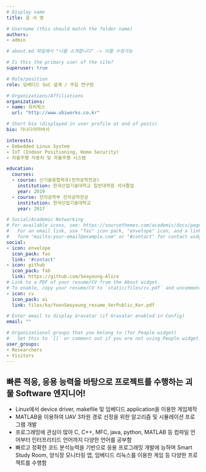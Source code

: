 ```yaml
---
# Display name
title: 윤 서 영

# Username (this should match the folder name)
authors:
- admin

# about.md 파일에서 "나를 소개합니다" -> 이름 수정가능

# Is this the primary user of the site?
superuser: true

# Role/position
role: 임베디드 SoC 설계 / 주임 연구원

# Organizations/Affiliations
organizations:
- name: 유비웍스
  url: "http://www.ubiworks.co.kr"

# Short bio (displayed in user profile at end of posts)
bio: 가나다라마바사

interests:
- Embedded Linux System
- IoT (Indoor Positioning, Home Security)
- 자율주행 자동차 및 자율주행 시스템

education:
  courses:
  - course: 신기술융합학과(전자공학전공)
    institution: 한국산업기술대학교 일반대학원 석사졸업
    year: 2019
  - course: 전자공학부 전자공학전공
    institution: 한국산업기술대학교
    year: 2017

# Social/Academic Networking
# For available icons, see: https://sourcethemes.com/academic/docs/page-builder/#icons
#   For an email link, use "fas" icon pack, "envelope" icon, and a link in the
#   form "mailto:your-email@example.com" or "#contact" for contact widget.
social:
- icon: envelope
  icon_pack: fas
  link: '#contact'
- icon: github
  icon_pack: fab
  link: https://github.com/Seoyoung-Alice
# Link to a PDF of your resume/CV from the About widget.
# To enable, copy your resume/CV to `static/files/cv.pdf` and uncomment the lines below.
- icon: cv
  icon_pack: ai
  link: files/ko/YoonSeoyoung_resume_VerPublic_Kor.pdf

# Enter email to display Gravatar (if Gravatar enabled in Config)
email: ""

# Organizational groups that you belong to (for People widget)
#   Set this to `[]` or comment out if you are not using People widget.
user_groups:
- Researchers
- Visitors
---
```


## 빠른 적응, 응용 능력을 바탕으로 프로젝트를 수행하는 괴물 Software 엔지니어!

- Linux에서 device driver, makefile 및 임베디드 application을 이용한 게임제작
- MATLAB을 이용하여 UAV 3차원 경로 선정을 위한 알고리즘 및 시뮬레이션 프로그램 개발
- 프로그래밍에 관심이 많아 C, C++, MFC, java, python, MATLAB 등 컴파일 언어부터 인터프리티드 언어까지 다양한 언어를 공부함
- 빠르고 정확한 코드 분석능력을 기반으로 응용 프로그래밍 개발에 능하며 Smart Study Room, 양식장 모니터링 앱, 임베디드 리눅스를 이용한 게임 등 다양한 프로젝트를 수행함